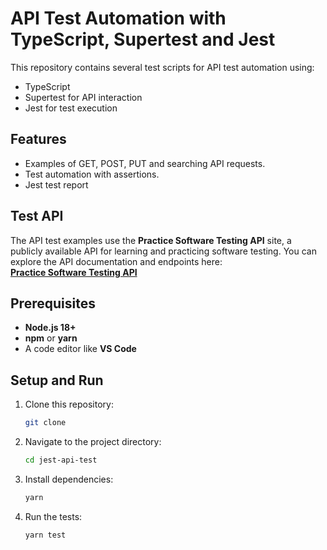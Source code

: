 # API Test Automation with TypeScript, Supertest and Jest

This repository contains several test scripts for API test automation using:
- TypeScript
- Supertest for API interaction
- Jest for test execution

## Features
- Examples of GET, POST, PUT and searching API requests.
- Test automation with assertions.
- Jest test report

## Test API
The API test examples use the **Practice Software Testing API** site, a publicly available API for learning and practicing software testing. You can explore the API documentation and endpoints here:  
**[Practice Software Testing API](https://api.practicesoftwaretesting.com/api/documentation#/)**

## Prerequisites
- **Node.js 18+**
- **npm** or **yarn**
- A code editor like **VS Code**

## Setup and Run
1. Clone this repository:
   ```sh
   git clone
   ```
2. Navigate to the project directory:
   ```sh
   cd jest-api-test
   ```
3. Install dependencies:
   ```sh
   yarn
   ```
4. Run the tests:
   ```sh
   yarn test
   ```